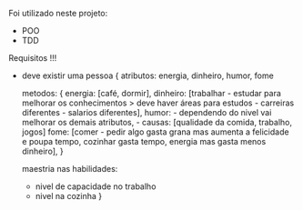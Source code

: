 Foi utilizado neste projeto:
  - POO
  - TDD

Requisitos !!!

- deve existir uma pessoa {
  atributos: energia, dinheiro, humor, fome

  metodos: {
    energia: [café, dormir],
    dinheiro: [trabalhar - estudar para melhorar os conhecimentos > deve haver áreas para estudos - carreiras diferentes - salarios diferentes],
    humor:
      - dependendo do nivel vai melhorar os demais atributos,
      - causas: [qualidade da comida, trabalho, jogos]
    fome: [comer - pedir algo gasta grana mas aumenta a felicidade e poupa tempo,
    cozinhar gasta tempo, energia mas gasta menos dinheiro],
  }

    maestria nas habilidades:
    - nivel de capacidade no trabalho
    - nivel na cozinha
}